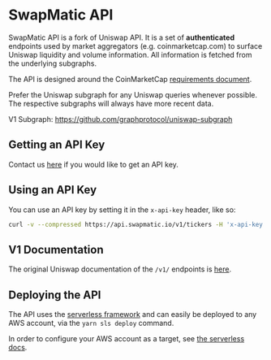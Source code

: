 # SwapMatic API

SwapMatic API is a fork of Uniswap API. It is a set of **authenticated** endpoints used by market aggregators (e.g. coinmarketcap.com) to surface 
Uniswap liquidity and volume information. All information is fetched from the underlying subgraphs.

The API is designed around the CoinMarketCap
[requirements document](https://docs.google.com/document/d/1S4urpzUnO2t7DmS_1dc4EL4tgnnbTObPYXvDeBnukCg).

Prefer the Uniswap subgraph for any Uniswap queries whenever possible. The respective subgraphs will always have more
recent data.

V1 Subgraph: https://github.com/graphprotocol/uniswap-subgraph

## Getting an API Key

Contact us [here](https://discord.gg/ZFr77Ra) if you would like to get an API key.

## Using an API Key

You can use an API key by setting it in the `x-api-key` header, like so:

```sh
curl -v --compressed https://api.swapmatic.io/v1/tickers -H 'x-api-key: abcd1234'
```

## V1 Documentation

The original Uniswap documentation of the `/v1/` endpoints is [here](./v1.md).

## Deploying the API

The API uses the [serverless framework](https://serverless.com) and can easily be deployed to any AWS account,
via the `yarn sls deploy` command.

In order to configure your AWS account as a target, 
see [the serverless docs](https://www.serverless.com/framework/docs/providers/aws/guide/credentials/).
